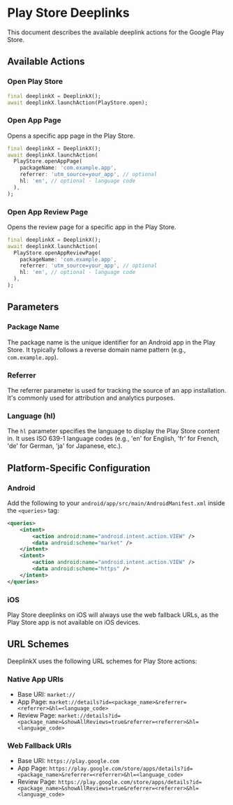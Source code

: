 # Play Store Deeplinks

This document describes the available deeplink actions for the Google Play Store.

## Available Actions

### Open Play Store

```dart
final deeplinkX = DeeplinkX();
await deeplinkX.launchAction(PlayStore.open);
```

### Open App Page

Opens a specific app page in the Play Store.

```dart
final deeplinkX = DeeplinkX();
await deeplinkX.launchAction(
  PlayStore.openAppPage(
    packageName: 'com.example.app',
    referrer: 'utm_source=your_app', // optional
    hl: 'en', // optional - language code
  ),
);
```

### Open App Review Page

Opens the review page for a specific app in the Play Store.

```dart
final deeplinkX = DeeplinkX();
await deeplinkX.launchAction(
  PlayStore.openAppReviewPage(
    packageName: 'com.example.app',
    referrer: 'utm_source=your_app', // optional
    hl: 'en', // optional - language code
  ),
);
```

## Parameters

### Package Name

The package name is the unique identifier for an Android app in the Play Store. It typically follows a reverse domain name pattern (e.g., `com.example.app`).

### Referrer

The referrer parameter is used for tracking the source of an app installation. It's commonly used for attribution and analytics purposes.

### Language (hl)

The `hl` parameter specifies the language to display the Play Store content in. It uses ISO 639-1 language codes (e.g., 'en' for English, 'fr' for French, 'de' for German, 'ja' for Japanese, etc.).

## Platform-Specific Configuration

### Android
Add the following to your `android/app/src/main/AndroidManifest.xml` inside the `<queries>` tag:
```xml
<queries>
    <intent>
        <action android:name="android.intent.action.VIEW" />
        <data android:scheme="market" />
    </intent>
    <intent>
        <action android:name="android.intent.action.VIEW" />
        <data android:scheme="https" />
    </intent>
</queries>
```

### iOS

Play Store deeplinks on iOS will always use the web fallback URLs, as the Play Store app is not available on iOS devices.

## URL Schemes

DeeplinkX uses the following URL schemes for Play Store actions:

### Native App URIs

- Base URI: `market://`
- App Page: `market://details?id=<package_name>&referrer=<referrer>&hl=<language_code>`
- Review Page: `market://details?id=<package_name>&showAllReviews=true&referrer=<referrer>&hl=<language_code>`

### Web Fallback URIs

- Base URI: `https://play.google.com`
- App Page: `https://play.google.com/store/apps/details?id=<package_name>&referrer=<referrer>&hl=<language_code>`
- Review Page: `https://play.google.com/store/apps/details?id=<package_name>&showAllReviews=true&referrer=<referrer>&hl=<language_code>`